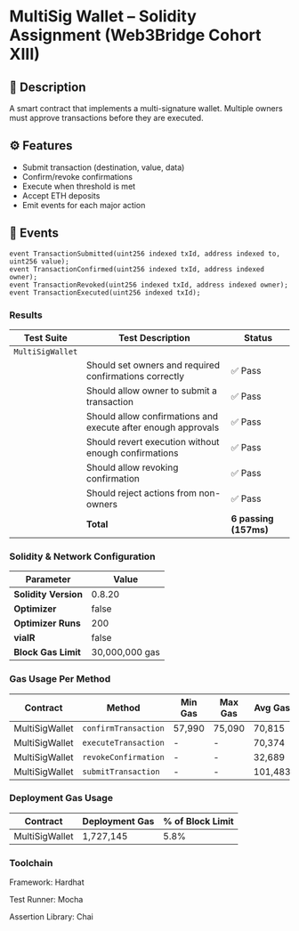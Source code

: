 # MultiSig Wallet – Solidity Assignment (Web3Bridge Cohort XIII)

## 🧾 Description
A smart contract that implements a multi-signature wallet. Multiple owners must approve transactions before they are executed.

## ⚙️ Features
- Submit transaction (destination, value, data)
- Confirm/revoke confirmations
- Execute when threshold is met
- Accept ETH deposits
- Emit events for each major action

## 📜 Events
```solidity
event TransactionSubmitted(uint256 indexed txId, address indexed to, uint256 value);
event TransactionConfirmed(uint256 indexed txId, address indexed owner);
event TransactionRevoked(uint256 indexed txId, address indexed owner);
event TransactionExecuted(uint256 indexed txId);
```

### Results 


| Test Suite       | Test Description                                              | Status                |
| ---------------- | ------------------------------------------------------------- | --------------------- |
| `MultiSigWallet` |                                                               |                       |
|                  | Should set owners and required confirmations correctly        | ✅ Pass                |
|                  | Should allow owner to submit a transaction                    | ✅ Pass                |
|                  | Should allow confirmations and execute after enough approvals | ✅ Pass                |
|                  | Should revert execution without enough confirmations          | ✅ Pass                |
|                  | Should allow revoking confirmation                            | ✅ Pass                |
|                  | Should reject actions from non-owners                         | ✅ Pass                |
|                  | **Total**                                                     | **6 passing (157ms)** |

### Solidity & Network Configuration

| Parameter            | Value          |
| -------------------- | -------------- |
| **Solidity Version** | 0.8.20         |
| **Optimizer**        | false          |
| **Optimizer Runs**   | 200            |
| **viaIR**            | false          |
| **Block Gas Limit**  | 30,000,000 gas |


### Gas Usage Per Method

| Contract       | Method               | Min Gas | Max Gas | Avg Gas | Calls |
| -------------- | -------------------- | ------- | ------- | ------- | ----- |
| MultiSigWallet | `confirmTransaction` | 57,990  | 75,090  | 70,815  | 4     |
| MultiSigWallet | `executeTransaction` | -       | -       | 70,374  | 2     |
| MultiSigWallet | `revokeConfirmation` | -       | -       | 32,689  | 1     |
| MultiSigWallet | `submitTransaction`  | -       | -       | 101,483 | 6     |


### Deployment Gas Usage

| Contract       | Deployment Gas | % of Block Limit |
| -------------- | -------------- | ---------------- |
| MultiSigWallet | 1,727,145      | 5.8%             |


### Toolchain

Framework: Hardhat

Test Runner: Mocha

Assertion Library: Chai
